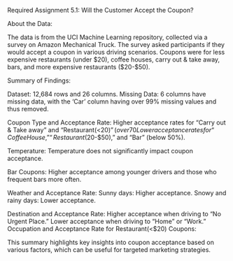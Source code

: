 Required Assignment 5.1:  Will the Customer Accept the Coupon?


About the Data:

The data is from the UCI Machine Learning repository, collected via a survey on Amazon Mechanical Truck.
The survey asked participants if they would accept a coupon in various driving scenarios.
Coupons were for less expensive restaurants (under $20), coffee houses, carry out & take away, bars, and more expensive restaurants ($20-$50).

Summary of Findings:

Dataset: 12,684 rows and 26 columns.
Missing Data: 6 columns have missing data, with the ‘Car’ column having over 99% missing values and thus removed.

Coupon Type and Acceptance Rate:
Higher acceptance rates for “Carry out & Take away” and “Restaurant(<$20)” (over 70%).
Lower acceptance rates for “Coffee House,” “Restaurant($20-$50),” and “Bar” (below 50%).

Temperature:
Temperature does not significantly impact coupon acceptance.

Bar Coupons:
Higher acceptance among younger drivers and those who frequent bars more often.

Weather and Acceptance Rate:
Sunny days: Higher acceptance.
Snowy and rainy days: Lower acceptance.

Destination and Acceptance Rate:
Higher acceptance when driving to “No Urgent Place.”
Lower acceptance when driving to “Home” or “Work.”
Occupation and Acceptance Rate for Restaurant(<$20) Coupons:

This summary highlights key insights into coupon acceptance based on various factors, which can be useful for targeted marketing strategies.
